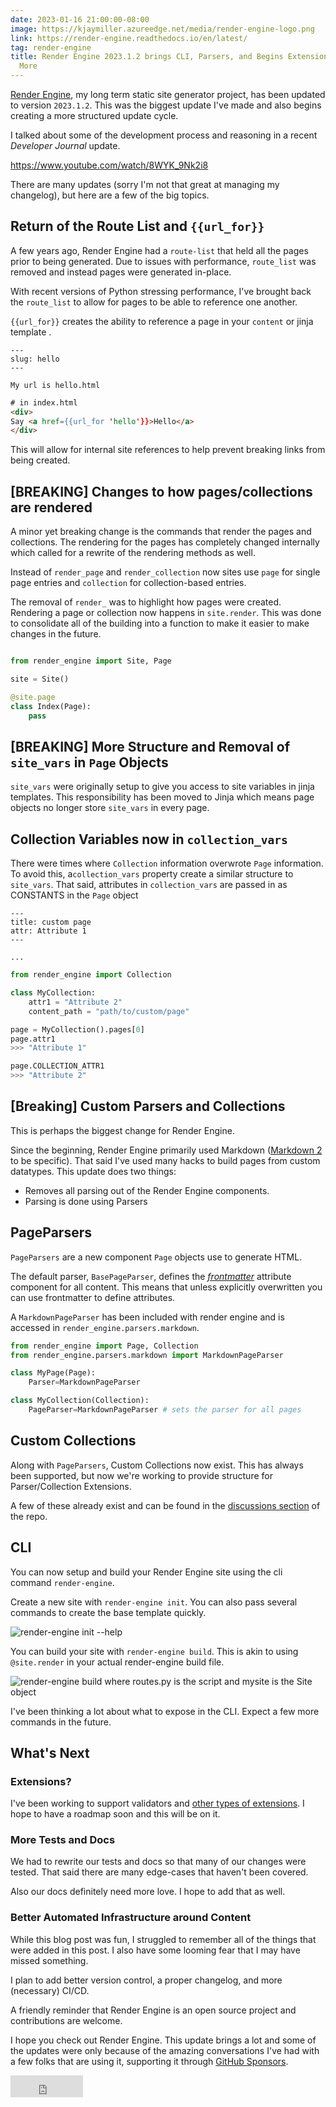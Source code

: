 ```yaml
---
date: 2023-01-16 21:00:00-08:00
image: https://kjaymiller.azureedge.net/media/render-engine-logo.png
link: https://render-engine.readthedocs.io/en/latest/
tag: render-engine
title: Render Engine 2023.1.2 brings CLI, Parsers, and Begins Extensions Work and
  More
---
```


[Render Engine](https://render-engine.readthedocs.io/en/latest/), my long term static site generator project, has been updated to version `2023.1.2`. This was the biggest update I've made and also begins creating a more structured update cycle. 

I talked about some of the development process and reasoning in a recent _Developer Journal_ update.

https://www.youtube.com/watch/8WYK_9Nk2i8

There are many updates (sorry I'm not that great at managing my changelog), but here are a few of the big topics.

## Return of the Route List and `{{url_for}}`
A few years ago, Render Engine had a `route-list` that held all the pages prior to being generated. Due to issues with performance, `route_list` was removed and instead pages were generated in-place. 

With recent versions of Python stressing performance, I've brought back the `route_list` to allow for pages to be able to reference one another. 

`{{url_for}}` creates the ability to reference a page in your `content` or jinja template . 

```frontmatter
---
slug: hello
---

My url is hello.html
```

```html
# in index.html
<div>
Say <a href={{url_for 'hello'}}>Hello</a>
</div>
```

This will allow for internal site references to help prevent breaking links from being created.

## [BREAKING] Changes to how pages/collections are rendered
A minor yet breaking change is the commands that render the pages and collections. The rendering for the pages has completely changed internally which called for a rewrite of the rendering methods as well. 

Instead of `render_page` and `render_collection` now sites use `page` for single page entries and `collection` for collection-based entries.

The removal of `render_` was to highlight how pages were created. Rendering a page or collection now happens in `site.render`.  This was done to consolidate all of the building into a function to make it easier to make changes in the future.

```python

from render_engine import Site, Page

site = Site()

@site.page
class Index(Page):
	pass
```

## [BREAKING] More Structure and Removal of `site_vars` in `Page` Objects

`site_vars` were originally setup to give you access to site variables in jinja templates. This responsibility has been moved to Jinja which means page objects no longer store `site_vars` in every page. 

## Collection Variables now in `collection_vars`

There were times where `Collection` information overwrote `Page` information. To avoid this, a`collection_vars` property create a similar structure to `site_vars`. That said, attributes in `collection_vars` are passed in as CONSTANTS in the `Page` object

```frontmatter
---
title: custom page
attr: Attribute 1
---

...
```

```python
from render_engine import Collection

class MyCollection:
    attr1 = "Attribute 2"
    content_path = "path/to/custom/page"

page = MyCollection().pages[0]
page.attr1
>>> "Attribute 1"

page.COLLECTION_ATTR1
>>> "Attribute 2"
```

##  [Breaking] Custom Parsers and Collections

This is perhaps the biggest change for Render Engine.

Since the beginning, Render Engine primarily used Markdown ([Markdown 2](https://github.com/trentm/python-markdown2) to be specific). That said I've used many hacks to build pages from custom datatypes. This update does two things:

- Removes all parsing out of the Render Engine components.
- Parsing is done using Parsers 

## PageParsers

`PageParsers` are a new component `Page` objects use to generate HTML.

The default parser, `BasePageParser`, defines the [_frontmatter_](https://daily-dev-tips.com/posts/what-exactly-is-frontmatter/) attribute component for all content. This means that unless explicitly overwritten you can use frontmatter to define attributes.

A `MarkdownPageParser` has been included with render engine and is accessed in `render_engine.parsers.markdown`.

```python
from render_engine import Page, Collection
from render_engine.parsers.markdown import MarkdownPageParser

class MyPage(Page):
    Parser=MarkdownPageParser

class MyCollection(Collection):
    PageParser=MarkdownPageParser # sets the parser for all pages
``` 

## Custom Collections

Along with `PageParsers`, Custom Collections now exist. This has always been supported, but now we're working to provide structure for Parser/Collection Extensions.

A few of these already exist and can be found in the [discussions section]((https://github.com/kjaymiller/render_engine/discussions/categories/extensions)) of the repo.

## CLI
You can now setup and build your Render Engine site using the cli command `render-engine`. 

Create a new site with `render-engine init`. You can also pass several commands to create the base template quickly.

![`render-engine init --help`](https://kjaymiller.azureedge.net/media/render-engine-init.png)

You can build your site with `render-engine build`. This is akin to using `@site.render` in your actual render-engine build file.

![`render-engine build` where `routes.py` is the script and `mysite` is the Site object](https://kjaymiller.azureedge.net/media/render-engine-build.gif)

I've been thinking a lot about what to expose in the CLI. Expect a few more commands in the future.

## What's Next

### Extensions?
I've been working to support validators and [other types of extensions](https://github.com/kjaymiller/render_engine/discussions/49). I hope to have a roadmap soon and this will be on it.

### More Tests and Docs
We had to rewrite our tests and docs so that many of our changes were tested. That said there are many edge-cases that haven't been covered.

Also our docs definitely need more love. I hope to add that as well.

### Better Automated Infrastructure around Content
While this blog post was fun, I struggled to remember all of the things that were added in this post. I also have some looming fear that I may have missed something.

I plan to add better version control, a proper changelog, and more (necessary) CI/CD.

A friendly reminder that Render Engine is an open source project and contributions are welcome.

I hope you check out Render Engine. This update brings a lot and some of the updates were only because of the amazing conversations I've had with a few folks that are using it, supporting it through [GitHub Sponsors](https://github.com/sponsors/kjaymiller).

<iframe src="https://github.com/sponsors/kjaymiller/button" title="Sponsor kjaymiller" height="35" width="116" style="border: 0;"></iframe>